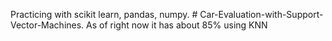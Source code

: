 Practicing with scikit learn, pandas, numpy. # Car-Evaluation-with-Support-Vector-Machines. As of right now it has about 85% using KNN
